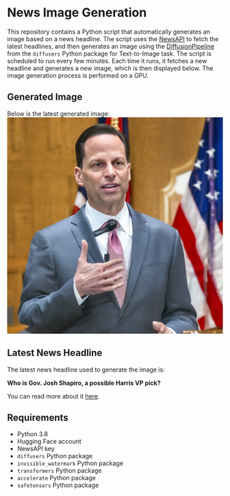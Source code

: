 # News Image Generation
This repository contains a Python script that automatically generates an image based on a news headline. The script uses the [NewsAPI](https://newsapi.org/) to fetch the latest headlines, and then generates an image using the [DiffusionPipeline](https://github.com/huggingface/diffusers) from the `diffusers` Python package for Text-to-Image task.
The script is scheduled to run every few minutes. Each time it runs, it fetches a new headline and generates a new image, which is then displayed below. The image generation process is performed on a GPU.

## Generated Image
Below is the latest generated image:
![Generated Image](image.png)

## Latest News Headline
The latest news headline used to generate the image is:

**Who is Gov. Josh Shapiro, a possible Harris VP pick?**

You can read more about it [here](https://news.google.com/rss/articles/CBMiUmh0dHBzOi8vYWJjbmV3cy5nby5jb20vUG9saXRpY3MvZ292LWpvc2gtc2hhcGlyby1oYXJyaXMtdnAtcGljay9zdG9yeT9pZD0xMTIxOTg4NzHSAVZodHRwczovL2FiY25ld3MuZ28uY29tL2FtcC9Qb2xpdGljcy9nb3Ytam9zaC1zaGFwaXJvLWhhcnJpcy12cC1waWNrL3N0b3J5P2lkPTExMjE5ODg3MQ?oc=5).

## Requirements
- Python 3.8
- Hugging Face account
- NewsAPI key
- `diffusers` Python package
- `invisible_watermark` Python package
- `transformers` Python package
- `accelerate` Python package
- `safetensors` Python package
